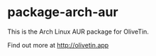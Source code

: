 # package-arch-aur

This is the Arch Linux AUR package for OliveTin. 

Find out more at http://olivetin.app
